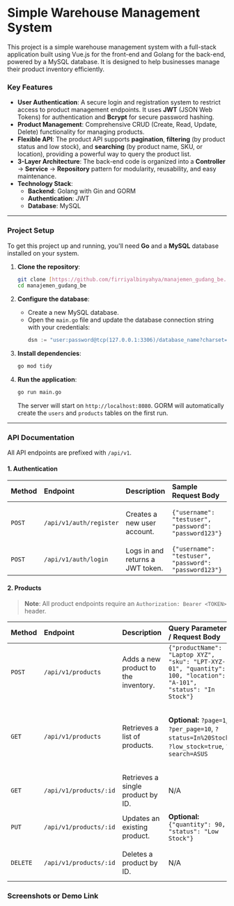 # Simple Warehouse Management System

This project is a simple warehouse management system with a full-stack application built using Vue.js for the front-end and Golang for the back-end, powered by a MySQL database. It is designed to help businesses manage their product inventory efficiently.

### Key Features
* **User Authentication**: A secure login and registration system to restrict access to product management endpoints. It uses **JWT** (JSON Web Tokens) for authentication and **Bcrypt** for secure password hashing.
* **Product Management**: Comprehensive CRUD (Create, Read, Update, Delete) functionality for managing products.
* **Flexible API**: The product API supports **pagination**, **filtering** (by product status and low stock), and **searching** (by product name, SKU, or location), providing a powerful way to query the product list.
* **3-Layer Architecture**: The back-end code is organized into a **Controller** -> **Service** -> **Repository** pattern for modularity, reusability, and easy maintenance.
* **Technology Stack**:
    * **Backend**: Golang with Gin and GORM
    * **Authentication**: JWT
    * **Database**: MySQL

---

### Project Setup

To get this project up and running, you'll need **Go** and a **MySQL** database installed on your system.

1.  **Clone the repository**:
    ```bash
    git clone [https://github.com/firriyalbinyahya/manajemen_gudang_be.git](https://github.com/firriyalbinyahya/manajemen_gudang_be.git)
    cd manajemen_gudang_be
    ```

2.  **Configure the database**:
    * Create a new MySQL database.
    * Open the `main.go` file and update the database connection string with your credentials:
        ```go
        dsn := "user:password@tcp(127.0.0.1:3306)/database_name?charset=utf8mb4&parseTime=True&loc=Local"
        ```

3.  **Install dependencies**:
    ```bash
    go mod tidy
    ```

4.  **Run the application**:
    ```bash
    go run main.go
    ```
    The server will start on `http://localhost:8080`. GORM will automatically create the `users` and `products` tables on the first run.

---

### API Documentation

All API endpoints are prefixed with `/api/v1`.

#### 1. Authentication

| Method | Endpoint | Description | Sample Request Body | Success Response |
| :--- | :--- | :--- | :--- | :--- |
| `POST` | `/api/v1/auth/register` | Creates a new user account. | `{"username": "testuser", "password": "password123"}` | `201 Created` with a success message. |
| `POST` | `/api/v1/auth/login` | Logs in and returns a JWT token. | `{"username": "testuser", "password": "password123"}` | `200 OK` with a token. |

#### 2. Products

> **Note**: All product endpoints require an `Authorization: Bearer <TOKEN>` header.

| Method | Endpoint | Description | Query Parameters / Request Body | Success Response |
| :--- | :--- | :--- | :--- | :--- |
| `POST` | `/api/v1/products` | Adds a new product to the inventory. | `{"productName": "Laptop XYZ", "sku": "LPT-XYZ-01", "quantity": 100, "location": "A-101", "status": "In Stock"}` | `201 Created` with a success message. |
| `GET` | `/api/v1/products` | Retrieves a list of products. | **Optional:** `?page=1`, `?per_page=10`, `?status=In%20Stock`, `?low_stock=true`, `?search=ASUS` | `200 OK` with a JSON array of products and pagination metadata. |
| `GET` | `/api/v1/products/:id` | Retrieves a single product by ID. | N/A | `200 OK` with the product object. |
| `PUT` | `/api/v1/products/:id` | Updates an existing product. | **Optional:** `{"quantity": 90, "status": "Low Stock"}` | `200 OK` with a success message. |
| `DELETE`| `/api/v1/products/:id` | Deletes a product by ID. | N/A | `200 OK` with a success message. |

### Screenshots or Demo Link
